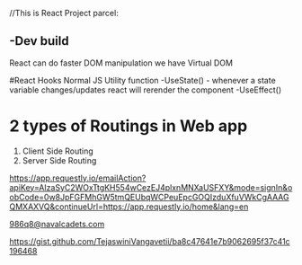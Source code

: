 //This is React Project
parcel:

-Dev build
-



React can do faster DOM manipulation
we have Virtual DOM

#React Hooks
Normal JS Utility function
-UseState() - whenever a state variable changes/updates react will rerender the component
-UseEffect()


# 2 types of Routings in Web app
1. Client Side Routing
2. Server Side Routing 



https://app.requestly.io/emailAction?apiKey=AIzaSyC2WOxTtgKH554wCezEJ4plxnMNXaUSFXY&mode=signIn&oobCode=0w8JpFGFMhGW5tmQEUbqWCPeuEpcGOQIzduXfuVWkCgAAAGQMXAXVQ&continueUrl=https://app.requestly.io/home&lang=en

986q8@navalcadets.com


https://gist.github.com/TejaswiniVangavetii/ba8c47641e7b9062695f37c41c196468
